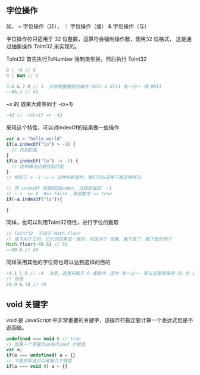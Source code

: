 
## 字位操作
如， ~ 字位操作（非）， ｜ 字位操作（或） & 字位操作（与）

字位操作符只适用于 32 位整数，运算符会强制操作数，使用32 位格式， 这是通过抽象操作 ToInt32 来实现的。

ToInt32 首先执行ToNumber 强制类型换，然后执行 ToInt32

```js
0 | -0 // 0
0 | NaN // 0

3.6 & 7.9 // 3  只会取整数部分操作 0011 & 0111 有一出一 得 0011 
~~45.7 // 45
```

~x 的 效果大致等同于 -(x+1)

```js
~42 // -(42+1) => -43
```

采用这个特性，可以对indexOf的结果做一些操作
```js
var a = "hello world"
if(a.indexOf("lo") > -1) {
  // 找到匹配
}
if(a.indexOf("lo") != -1) {
  // 这种情况也是找到匹配
}
// 相较于 > -1 !=-1 这种判断操作，我们可以采用下面这种写法

// 而 indexOf 找到返回index, 没找到返回  -1
// ~-1  => 0  0=> false ,其他数字 => true
if(~a.indexOf("lo")){ 

} 
```

同样，也可以利用ToInt32特性，进行字位的截取
```js
// ToInt32  不同于 Math.floor
// 或许对于正树，它们的结果是一致的，但是对于 负数，就不是了，看下面的例子
Math.floor(-49.6) // 50
~~49.6 // 49
```
同样采用其他的字位符也可以达到这样的目的
```js
-4.1 | 0 // -4  注意，这里只能于 0 或操作，因为 有一出一，那么还是原来的 32 位 Int
// 同理
78.9 & 78 // 78
```

## void 关键字
 void 是 JavaScript 中非常重要的关键字，该操作符指定要计算一个表达式但是不返回值。
```js
undefined === void 0 // true
// 如果一个变量为undefined 才赋值
var a;
if(a === undefined) a = {}
// 下面的写法可以省敲几下键盘
if(a === void 0) a = {}
```